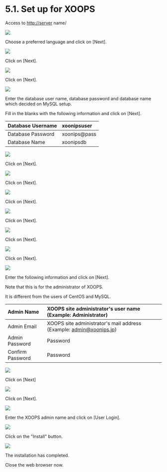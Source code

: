 # 5.1. Set up for XOOPS

Access to [http://server](http://server) name/

![](../../../.gitbook/assets/xoops01.png)

Choose a preferred language and click on \[Next\].

![](../../../.gitbook/assets/xoops02.png)

Click on \[Next\].

![](../../../.gitbook/assets/xoops03.png)

Click on \[Next\].

![](../../../.gitbook/assets/xoops04.png)

Enter the database user name, database password and database name which decided on MySQL setup.

Fill in the blanks with the following information and click on \[Next\].

| Database Username | xoonipsuser |
| :--- | :--- |
| Database Password | xoonips@pass |
| Database Name | xoonipsdb |

![](../../../.gitbook/assets/xoops05.png)

Click on \[Next\].

![](../../../.gitbook/assets/xoops06.png)

Click on \[Next\].

![](../../../.gitbook/assets/xoops07.png)

Click on \[Next\].

![](../../../.gitbook/assets/xoops08.png)

Click on \[Next\].

![](../../../.gitbook/assets/xoops09.png)

Click on \[Next\].

![](../../../.gitbook/assets/xoops10.png)

Click on \[Next\].

![](../../../.gitbook/assets/xoops11.png)

Enter the following information and click on \[Next\].

Note that this is for the administrator of XOOPS.

It is different from the users of CentOS and MySQL.

| Admin Name | XOOPS site administrator's user name \(Example: Administrator\) |
| :--- | :--- |
| Admin Email | XOOPS site administrator's mail address \(Example: admin@xoonips.jp\) |
| Admin Password | Password |
| Confirm Password | Password |

![](../../../.gitbook/assets/xoops12.png)

Click on \[Next\]

![](../../../.gitbook/assets/xoops13.png)

Click on \[Next\].

![](../../../.gitbook/assets/xoops14.png)

Enter the XOOPS admin name and click on \[User Login\].

![](../../../.gitbook/assets/xoops15.png)

Click on the "Install" button.

![](../../../.gitbook/assets/xoops16.png)

The installation has completed.

Close the web browser now.

